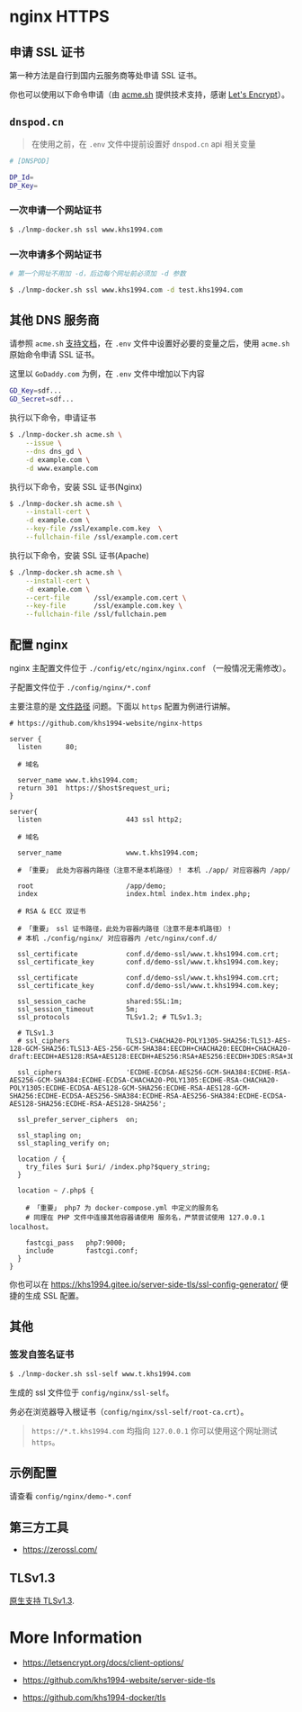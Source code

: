 # nginx HTTPS

## 申请 SSL 证书

第一种方法是自行到国内云服务商等处申请 SSL 证书。

你也可以使用以下命令申请（由 [acme.sh](https://github.com/Neilpang/acme.sh) 提供技术支持，感谢 [Let's Encrypt](https://letsencrypt.org/)）。

## `dnspod.cn`

>在使用之前，在 `.env` 文件中提前设置好 `dnspod.cn` api 相关变量

```bash
# [DNSPOD]

DP_Id=
DP_Key=
```

### 一次申请一个网站证书

```bash
$ ./lnmp-docker.sh ssl www.khs1994.com
```

### 一次申请多个网站证书

```bash
# 第一个网址不用加 -d，后边每个网址前必须加 -d 参数

$ ./lnmp-docker.sh ssl www.khs1994.com -d test.khs1994.com
```

## 其他 DNS 服务商

请参照 `acme.sh` [支持文档](https://github.com/Neilpang/acme.sh/tree/master/dnsapi)，在 `.env` 文件中设置好必要的变量之后，使用 `acme.sh` 原始命令申请 SSL 证书。

这里以 `GoDaddy.com` 为例，在 `.env` 文件中增加以下内容

```bash
GD_Key=sdf...
GD_Secret=sdf...
```

执行以下命令，申请证书

```bash
$ ./lnmp-docker.sh acme.sh \
    --issue \
    --dns dns_gd \
    -d example.com \
    -d www.example.com
```

执行以下命令，安装 SSL 证书(Nginx)

```bash
$ ./lnmp-docker.sh acme.sh \
    --install-cert \
    -d example.com \
    --key-file /ssl/example.com.key  \
    --fullchain-file /ssl/example.com.cert
```

执行以下命令，安装 SSL 证书(Apache)

```bash
$ ./lnmp-docker.sh acme.sh \
    --install-cert \
    -d example.com \
    --cert-file      /ssl/example.com.cert \
    --key-file       /ssl/example.com.key \
    --fullchain-file /ssl/fullchain.pem
```

## 配置 nginx

nginx 主配置文件位于 `./config/etc/nginx/nginx.conf` （一般情况无需修改）。

子配置文件位于 `./config/nginx/*.conf`

主要注意的是 [文件路径](path.md) 问题。下面以 `https` 配置为例进行讲解。

```nginx
# https://github.com/khs1994-website/nginx-https

server {
  listen      80;

  # 域名

  server_name www.t.khs1994.com;
  return 301  https://$host$request_uri;
}

server{
  listen                     443 ssl http2;

  # 域名

  server_name                www.t.khs1994.com;

  # 「重要」 此处为容器内路径（注意不是本机路径）！ 本机 ./app/ 对应容器内 /app/

  root                       /app/demo;
  index                      index.html index.htm index.php;

  # RSA & ECC 双证书

  # 「重要」 ssl 证书路径，此处为容器内路径（注意不是本机路径）！
  # 本机 ./config/nginx/ 对应容器内 /etc/nginx/conf.d/

  ssl_certificate            conf.d/demo-ssl/www.t.khs1994.com.crt;
  ssl_certificate_key        conf.d/demo-ssl/www.t.khs1994.com.key;

  ssl_certificate            conf.d/demo-ssl/www.t.khs1994.com.crt;
  ssl_certificate_key        conf.d/demo-ssl/www.t.khs1994.com.key;

  ssl_session_cache          shared:SSL:1m;
  ssl_session_timeout        5m;
  ssl_protocols              TLSv1.2; # TLSv1.3;

  # TLSv1.3
  # ssl_ciphers              TLS13-CHACHA20-POLY1305-SHA256:TLS13-AES-128-GCM-SHA256:TLS13-AES-256-GCM-SHA384:EECDH+CHACHA20:EECDH+CHACHA20-draft:EECDH+AES128:RSA+AES128:EECDH+AES256:RSA+AES256:EECDH+3DES:RSA+3DES:!MD5;

  ssl_ciphers                'ECDHE-ECDSA-AES256-GCM-SHA384:ECDHE-RSA-AES256-GCM-SHA384:ECDHE-ECDSA-CHACHA20-POLY1305:ECDHE-RSA-CHACHA20-POLY1305:ECDHE-ECDSA-AES128-GCM-SHA256:ECDHE-RSA-AES128-GCM-SHA256:ECDHE-ECDSA-AES256-SHA384:ECDHE-RSA-AES256-SHA384:ECDHE-ECDSA-AES128-SHA256:ECDHE-RSA-AES128-SHA256';

  ssl_prefer_server_ciphers  on;

  ssl_stapling on;
  ssl_stapling_verify on;

  location / {
    try_files $uri $uri/ /index.php?$query_string;
  }

  location ~ /.php$ {

    # 「重要」 php7 为 docker-compose.yml 中定义的服务名
    # 同理在 PHP 文件中连接其他容器请使用 服务名，严禁尝试使用 127.0.0.1 localhost。

    fastcgi_pass   php7:9000;
    include        fastcgi.conf;
  }
}
```

你也可以在 https://khs1994.gitee.io/server-side-tls/ssl-config-generator/ 便捷的生成 SSL 配置。

## 其他

### 签发自签名证书

```bash
$ ./lnmp-docker.sh ssl-self www.t.khs1994.com
```

生成的 ssl 文件位于 `config/nginx/ssl-self`。

务必在浏览器导入根证书（`config/nginx/ssl-self/root-ca.crt`）。

> `https://*.t.khs1994.com` 均指向 `127.0.0.1` 你可以使用这个网址测试 `https`。

## 示例配置

请查看 `config/nginx/demo-*.conf`

## 第三方工具

* https://zerossl.com/

## TLSv1.3

[原生支持 TLSv1.3](https://github.com/khs1994-website/tls-1.3).


# More Information

* https://letsencrypt.org/docs/client-options/

* https://github.com/khs1994-website/server-side-tls

* https://github.com/khs1994-docker/tls
